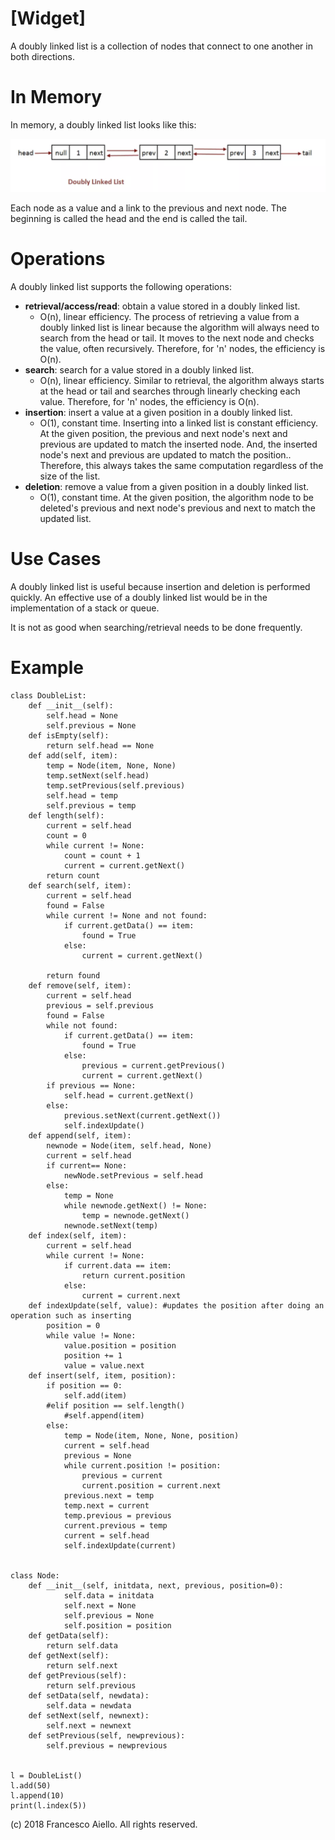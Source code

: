 # \[Widget\]

A doubly linked list is a collection of nodes that connect to one another in both directions.

# In Memory

In memory, a doubly linked list looks like this:

![Image of doubly linked list in Memory](../images/double_list.png)

Each node as a value and a link to the previous and next node. The beginning is called the head and the end is called the tail.

# Operations

A doubly linked list supports the following operations:

- **retrieval/access/read**: obtain a value stored in a doubly linked list.
  - O(n), linear efficiency. The process of retrieving a value from a doubly linked list is linear because the algorithm will always need to search from the head or tail. It moves to the next node and checks the value, often recursively. Therefore, for 'n' nodes, the efficiency is O(n).
- **search**: search for a value stored in a doubly linked list.
  - O(n), linear efficiency. Similar to retrieval, the algorithm always starts at the head or tail and searches through linearly checking each value. Therefore, for 'n' nodes, the efficiency is O(n).
- **insertion**: insert a value at a given position in a doubly linked list.
  - O(1), constant time. Inserting into a linked list is constant efficiency. At the given position, the previous and next node's next and previous are updated to match the inserted node. And, the inserted node's next and previous are updated to match the position.. Therefore, this always takes the same computation regardless of the size of the list.
- **deletion**: remove a value from a given position in a doubly linked list.
  - O(1), constant time. At the given position, the algorithm node to be deleted's previous and next node's previous and next to match the updated list.

# Use Cases

A doubly linked list is useful because insertion and deletion is performed quickly. An effective use of a doubly linked list would be in the implementation of a stack or queue.

It is not as good when searching/retrieval needs to be done frequently.

# Example

```
class DoubleList:
    def __init__(self):
        self.head = None
        self.previous = None
    def isEmpty(self):
        return self.head == None
    def add(self, item):
        temp = Node(item, None, None)
        temp.setNext(self.head)
        temp.setPrevious(self.previous)
        self.head = temp
        self.previous = temp
    def length(self):
        current = self.head
        count = 0
        while current != None:
            count = count + 1
            current = current.getNext()
        return count
    def search(self, item):
        current = self.head
        found = False
        while current != None and not found:
            if current.getData() == item:
                found = True
            else:
                current = current.getNext()

        return found
    def remove(self, item):
        current = self.head
        previous = self.previous
        found = False
        while not found:
            if current.getData() == item:
                found = True
            else:
                previous = current.getPrevious()
                current = current.getNext()
        if previous == None:
            self.head = current.getNext()
        else:
            previous.setNext(current.getNext())
            self.indexUpdate()
    def append(self, item):
        newnode = Node(item, self.head, None)
        current = self.head
        if current== None:
            newNode.setPrevious = self.head
        else:
            temp = None
            while newnode.getNext() != None:
                temp = newnode.getNext()
            newnode.setNext(temp)
    def index(self, item):
        current = self.head
        while current != None:
            if current.data == item:
                return current.position
            else:
                current = current.next
    def indexUpdate(self, value): #updates the position after doing an operation such as inserting
        position = 0
        while value != None:
            value.position = position
            position += 1
            value = value.next
    def insert(self, item, position):
        if position == 0:
            self.add(item)
        #elif position == self.length()
            #self.append(item)
        else:
            temp = Node(item, None, None, position)
            current = self.head
            previous = None
            while current.position != position:
                previous = current
                current.position = current.next
            previous.next = temp
            temp.next = current
            temp.previous = previous
            current.previous = temp
            current = self.head
            self.indexUpdate(current)


class Node:
    def __init__(self, initdata, next, previous, position=0):
            self.data = initdata
            self.next = None
            self.previous = None
            self.position = position
    def getData(self):
        return self.data
    def getNext(self):
        return self.next
    def getPrevious(self):
        return self.previous
    def setData(self, newdata):
        self.data = newdata
    def setNext(self, newnext):
        self.next = newnext
    def setPrevious(self, newprevious):
        self.previous = newprevious


l = DoubleList()
l.add(50)
l.append(10)
print(l.index(5))
```

(c) 2018 Francesco Aiello. All rights reserved.
